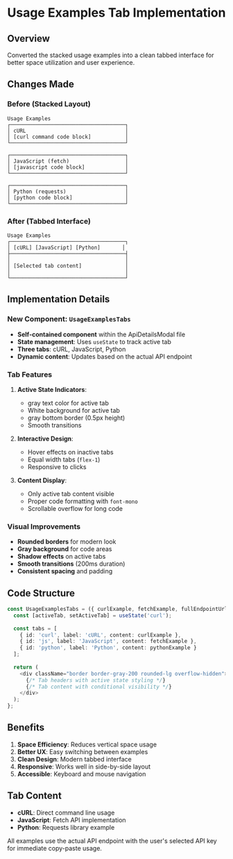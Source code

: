 # Usage Examples Tab Implementation

## Overview
Converted the stacked usage examples into a clean tabbed interface for better space utilization and user experience.

## Changes Made

### Before (Stacked Layout)
```
Usage Examples
┌─────────────────────────────────────┐
│ cURL                                │
│ [curl command code block]           │
└─────────────────────────────────────┘

┌─────────────────────────────────────┐
│ JavaScript (fetch)                  │
│ [javascript code block]             │
└─────────────────────────────────────┘

┌─────────────────────────────────────┐
│ Python (requests)                   │
│ [python code block]                 │
└─────────────────────────────────────┘
```

### After (Tabbed Interface)
```
Usage Examples
┌─────────────────────────────────────┐
│ [cURL] [JavaScript] [Python]       │
├─────────────────────────────────────┤
│                                     │
│ [Selected tab content]              │
│                                     │
└─────────────────────────────────────┘
```

## Implementation Details

### New Component: `UsageExamplesTabs`
- **Self-contained component** within the ApiDetailsModal file
- **State management**: Uses `useState` to track active tab
- **Three tabs**: cURL, JavaScript, Python
- **Dynamic content**: Updates based on the actual API endpoint

### Tab Features
1. **Active State Indicators**:
   - gray text color for active tab
   - White background for active tab
   - gray bottom border (0.5px height)
   - Smooth transitions

2. **Interactive Design**:
   - Hover effects on inactive tabs
   - Equal width tabs (`flex-1`)
   - Responsive to clicks

3. **Content Display**:
   - Only active tab content visible
   - Proper code formatting with `font-mono`
   - Scrollable overflow for long code

### Visual Improvements
- **Rounded borders** for modern look
- **Gray background** for code areas
- **Shadow effects** on active tabs
- **Smooth transitions** (200ms duration)
- **Consistent spacing** and padding

## Code Structure
```typescript
const UsageExamplesTabs = ({ curlExample, fetchExample, fullEndpointUrl }) => {
  const [activeTab, setActiveTab] = useState('curl');
  
  const tabs = [
    { id: 'curl', label: 'cURL', content: curlExample },
    { id: 'js', label: 'JavaScript', content: fetchExample },
    { id: 'python', label: 'Python', content: pythonExample }
  ];
  
  return (
    <div className="border border-gray-200 rounded-lg overflow-hidden">
      {/* Tab headers with active state styling */}
      {/* Tab content with conditional visibility */}
    </div>
  );
};
```

## Benefits
1. **Space Efficiency**: Reduces vertical space usage
2. **Better UX**: Easy switching between examples
3. **Clean Design**: Modern tabbed interface
4. **Responsive**: Works well in side-by-side layout
5. **Accessible**: Keyboard and mouse navigation

## Tab Content
- **cURL**: Direct command line usage
- **JavaScript**: Fetch API implementation
- **Python**: Requests library example

All examples use the actual API endpoint with the user's selected API key for immediate copy-paste usage.
